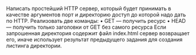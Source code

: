 Написать простейший HTTP сервер, который будет принимать в качестве аргументов порт и директорию доступ до которой надо дать по
HTTP. Реализовать две команды:
• GET — получить ресурс
• HEAD — получить только заголовки от GET без самого ресурса
Если запрошенная директория содержит файл index.html сервер возвращает его, иначе
использует результат предыдущего задания для создания листинга директории.
